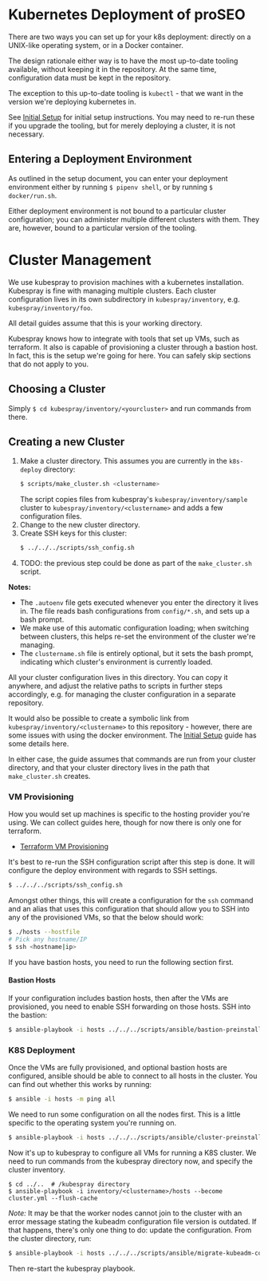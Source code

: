 Kubernetes Deployment of proSEO
===============================

There are two ways you can set up for your k8s deployment: directly on a
UNIX-like operating system, or in a Docker container.

The design rationale either way is to have the most up-to-date tooling
available, without keeping it in the repository. At the same time,
configuration data must be kept in the repository.

The exception to this up-to-date tooling is `kubectl` - that we want in the
version we're deploying kubernetes in.

See [Initial Setup](docs/SETUP.md) for initial setup instructions. You may need
to re-run these if you upgrade the tooling, but for merely deploying a cluster,
it is not necessary.

Entering a Deployment Environment
---------------------------------

As outlined in the setup document, you can enter your deployment environment
either by running `$ pipenv shell`, or by running `$ docker/run.sh`.

Either deployment environment is not bound to a particular cluster
configuration; you can administer multiple different clusters with them. They
are, however, bound to a particular version of the tooling.

Cluster Management
==================

We use kubespray to provision machines with a kubernetes installation.
Kubespray is fine with managing multiple clusters. Each cluster configuration
lives in its own subdirectory in `kubespray/inventory`, e.g.
`kubespray/inventory/foo`.

All detail guides assume that this is your working directory.

Kubespray knows how to integrate with tools that set up VMs, such as
terraform. It also is capable of provisioning a cluster through a bastion
host. In fact, this is the setup we're going for here. You can safely
skip sections that do not apply to you.

Choosing a Cluster
------------------

Simply `$ cd kubespray/inventory/<yourcluster>` and run commands from there.

Creating a new Cluster
----------------------

1. Make a cluster directory. This assumes you are currently in the `k8s-deploy`
   directory:
   ```bash
   $ scripts/make_cluster.sh <clustername>
   ```
   The script copies files from kubespray's `kubespray/inventory/sample`
   cluster to `kubespray/inventory/<clustername>` and adds a few
   configuration files.
1. Change to the new cluster directory.
1. Create SSH keys for this cluster:
   ```bash
   $ ../../../scripts/ssh_config.sh
   ```
1. TODO: the previous step could be done as part of the `make_cluster.sh` script.

**Notes:**
- The `.autoenv` file gets executed whenever you enter the directory it
  lives in. The file reads bash configurations from `config/*.sh`, and
  sets up a bash prompt.
- We make use of this automatic configuration loading; when switching
  between clusters, this helps re-set the environment of the cluster
  we're managing.
- The `clustername.sh` file is entirely optional, but it sets the bash
  prompt, indicating which cluster's environment is currently loaded.

All your cluster configuration lives in this directory. You can copy
it anywhere, and adjust the relative paths to scripts in further
steps accordingly, e.g.  for managing the cluster configuration in a separate
repository.

It would also be possible to create a symbolic link from
`kubespray/inventory/<clustername>` to this repository - however, there
are some issues with using the docker environment. The
[Initial Setup](docs/SETUP.md) guide has some details here.

In either case, the guide assumes that commands are run from your cluster
directory, and that your cluster directory lives in the path that
`make_cluster.sh` creates.

### VM Provisioning

How you would set up machines is specific to the hosting provider you're
using. We can collect guides here, though for now there is only one for
terraform.

- [Terraform VM Provisioning](docs/PROV_TERRAFORM.md)

It's best to re-run the SSH configuration script after this step is done.
It will configure the deploy environment with regards to SSH settings.

```bash
$ ../../../scripts/ssh_config.sh
```

Amongst other things, this will create a configuration for the `ssh` command
and an alias that uses this configuration that should allow you to SSH into
any of the provisioned VMs, so that the below should work:

```bash
$ ./hosts --hostfile
# Pick any hostname/IP
$ ssh <hostname|ip>
```

If you have bastion hosts, you need to run the following section first.

#### Bastion Hosts

If your configuration includes bastion hosts, then after the VMs are
provisioned, you need to enable SSH forwarding on those hosts. SSH into
the bastion:

```bash
$ ansible-playbook -i hosts ../../../scripts/ansible/bastion-preinstall.yml
```

### K8S Deployment

Once the VMs are fully provisioned, and optional bastion hosts are configured,
ansible should be able to connect to all hosts in the cluster. You can find out
whether this works by running:

```bash
$ ansible -i hosts -m ping all
```

We need to run some configuration on all the nodes first. This is a little
specific to the operating system you're running on.

```bash
$ ansible-playbook -i hosts ../../../scripts/ansible/cluster-preinstall.yml
```

Now it's up to kubespray to configure all VMs for running a K8S cluster. We
need to run commands from the kubespray directory now, and specify the cluster
inventory.

```
$ cd ../..  # /kubespray directory
$ ansible-playbook -i inventory/<clustername>/hosts --become cluster.yml --flush-cache
```

*Note:* It may be that the worker nodes cannot join to the cluster with an
error message stating the kubeadm configuration file version is outdated. If
that happens, there's only one thing to do: update the configuration. From the
cluster directory, run:

```bash
$ ansible-playbook -i hosts ../../../scripts/ansible/migrate-kubeadm-config.yml
```

Then re-start the kubespray playbook.
